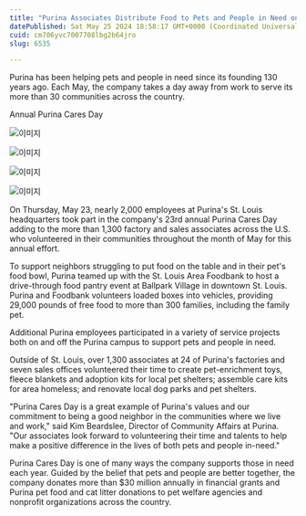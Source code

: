 ```yaml
---
title: "Purina Associates Distribute Food to Pets and People in Need on 23rd Annual Purina Cares Day"
datePublished: Sat May 25 2024 18:58:17 GMT+0000 (Coordinated Universal Time)
cuid: cm706yvc7007708lbg2b64jro
slug: 6535

---
```



Purina has been helping pets and people in need since its founding 130 years ago. Each May, the company takes a day away from work to serve its more than 30 communities across the country.

Annual Purina Cares Day

![이미지](https://cdn.hashnode.com/res/hashnode/image/upload/v1739260782719/a4bda0f9-02b1-4ec9-a90e-620e2f43732f.jpeg)

![이미지](https://cdn.hashnode.com/res/hashnode/image/upload/v1739260784809/e19b1163-5fc1-44d8-a815-47354011727f.jpeg)

![이미지](https://cdn.hashnode.com/res/hashnode/image/upload/v1739260786915/a65f7dcd-ce8d-4182-8e1c-da5aba3f10fd.jpeg)

![이미지](https://cdn.hashnode.com/res/hashnode/image/upload/v1739260789247/a77b63dc-b026-4671-9251-febcbd1f22e1.jpeg)

On Thursday, May 23, nearly 2,000 employees at Purina's St. Louis headquarters took part in the company's 23rd annual Purina Cares Day adding to the more than 1,300 factory and sales associates across the U.S. who volunteered in their communities throughout the month of May for this annual effort.

To support neighbors struggling to put food on the table and in their pet's food bowl, Purina teamed up with the St. Louis Area Foodbank to host a drive-through food pantry event at Ballpark Village in downtown St. Louis. Purina and Foodbank volunteers loaded boxes into vehicles, providing 29,000 pounds of free food to more than 300 families, including the family pet.

Additional Purina employees participated in a variety of service projects both on and off the Purina campus to support pets and people in need.

Outside of St. Louis, over 1,300 associates at 24 of Purina's factories and seven sales offices volunteered their time to create pet-enrichment toys, fleece blankets and adoption kits for local pet shelters; assemble care kits for area homeless; and renovate local dog parks and pet shelters.

"Purina Cares Day is a great example of Purina's values and our commitment to being a good neighbor in the communities where we live and work," said Kim Beardslee, Director of Community Affairs at Purina. "Our associates look forward to volunteering their time and talents to help make a positive difference in the lives of both pets and people in-need."

Purina Cares Day is one of many ways the company supports those in need each year. Guided by the belief that pets and people are better together, the company donates more than $30 million annually in financial grants and Purina pet food and cat litter donations to pet welfare agencies and nonprofit organizations across the country.